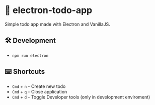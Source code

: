 # 📝 electron-todo-app

Simple todo app made with Electron and VanillaJS.


## 🛠️ Development

* `npm run electron`

## ⌨️ Shortcuts

* `Cmd` + `n` - Create new todo
* `Cmd` + `q` - Close application
* `Cmd` + `d` - Toggle Developer tools (only in development enviroment)